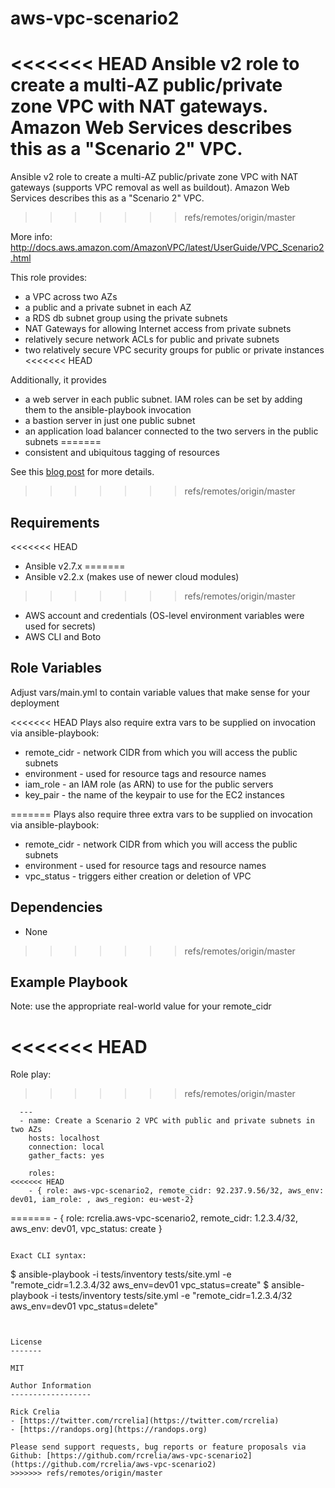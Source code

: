 aws-vpc-scenario2
=================

<<<<<<< HEAD
Ansible v2 role to create a multi-AZ public/private zone VPC with NAT gateways. Amazon Web Services describes this as a "Scenario 2" VPC.
=======
Ansible v2 role to create a multi-AZ public/private zone VPC with NAT gateways (supports VPC removal as well as buildout). Amazon Web Services describes this as a "Scenario 2" VPC.
>>>>>>> refs/remotes/origin/master

More info: http://docs.aws.amazon.com/AmazonVPC/latest/UserGuide/VPC_Scenario2.html

This role provides:

- a VPC across two AZs
- a public and a private subnet in each AZ
- a RDS db subnet group using the private subnets
- NAT Gateways for allowing Internet access from private subnets
- relatively secure network ACLs for public and private subnets
- two relatively secure VPC security groups for public or private instances
<<<<<<< HEAD

Additionally, it provides
- a web server in each public subnet. IAM roles can be set by adding them to the ansible-playbook invocation
- a bastion server in just one public subnet
- an application load balancer connected to the two servers in the public subnets
=======
- consistent and ubiquitous tagging of resources

See this [blog post](https://randops.org/2016/12/08/using-ansible-roles-to-create-a-scenario2-vpc-in-aws/) for more details.
>>>>>>> refs/remotes/origin/master

Requirements
------------

<<<<<<< HEAD
- Ansible v2.7.x
=======
- Ansible v2.2.x (makes use of newer cloud modules)
>>>>>>> refs/remotes/origin/master
- AWS account and credentials (OS-level environment variables were used for secrets)
- AWS CLI and Boto

Role Variables
--------------

Adjust vars/main.yml to contain variable values that make sense for your deployment

<<<<<<< HEAD
Plays also require extra vars to be supplied on invocation via ansible-playbook:

- remote_cidr - network CIDR from which you will access the public subnets
- environment - used for resource tags and resource names
- iam_role - an IAM role (as ARN) to use for the public servers
- key_pair - the name of the keypair to use for the EC2 instances

=======
Plays also require three extra vars to be supplied on invocation via ansible-playbook:

- remote_cidr - network CIDR from which you will access the public subnets
- environment - used for resource tags and resource names
- vpc_status -  triggers either creation or deletion of VPC

Dependencies
------------

- None
>>>>>>> refs/remotes/origin/master

Example Playbook
----------------

Note: use the appropriate real-world value for your remote_cidr

<<<<<<< HEAD
=======
Role play:

>>>>>>> refs/remotes/origin/master
~~~~
  ---
  - name: Create a Scenario 2 VPC with public and private subnets in two AZs
    hosts: localhost
    connection: local
    gather_facts: yes

    roles:
<<<<<<< HEAD
    - { role: aws-vpc-scenario2, remote_cidr: 92.237.9.56/32, aws_env: dev01, iam_role: , aws_region: eu-west-2}
~~~~
=======
    - { role: rcrelia.aws-vpc-scenario2, remote_cidr: 1.2.3.4/32, aws_env: dev01, vpc_status: create }
~~~~

Exact CLI syntax:

~~~~
  $ ansible-playbook -i tests/inventory tests/site.yml -e "remote_cidr=1.2.3.4/32 aws_env=dev01 vpc_status=create"
  $ ansible-playbook -i tests/inventory tests/site.yml -e "remote_cidr=1.2.3.4/32 aws_env=dev01 vpc_status=delete"
~~~~


License
-------

MIT

Author Information
------------------

Rick Crelia
- [https://twitter.com/rcrelia](https://twitter.com/rcrelia)
- [https://randops.org](https://randops.org)

Please send support requests, bug reports or feature proposals via Github: [https://github.com/rcrelia/aws-vpc-scenario2] (https://github.com/rcrelia/aws-vpc-scenario2)
>>>>>>> refs/remotes/origin/master
